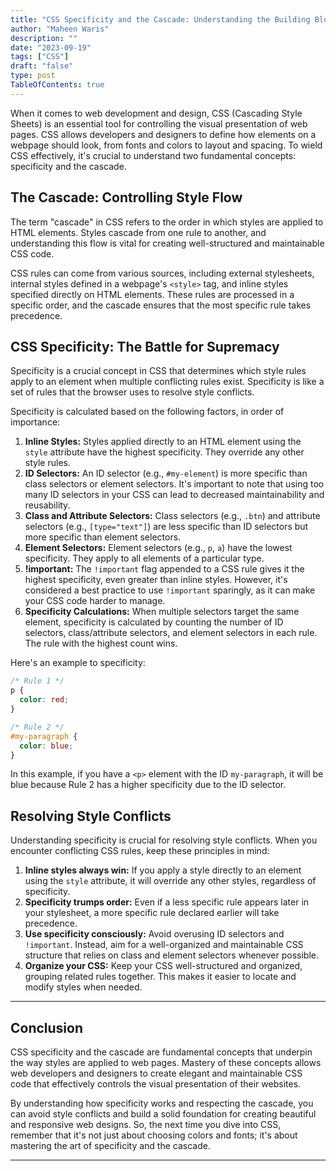 ```yaml
---
title: "CSS Specificity and the Cascade: Understanding the Building Blocks of Style"
author: "Maheen Waris"
description: ""
date: "2023-09-19"
tags: ["CSS"]
draft: "false"
type: post
TableOfContents: true
---
```


When it comes to web development and design, CSS (Cascading Style Sheets) is an essential tool for controlling the visual presentation of web pages. CSS allows developers and designers to define how elements on a webpage should look, from fonts and colors to layout and spacing. To wield CSS effectively, it's crucial to understand two fundamental concepts: specificity and the cascade.

## The Cascade: Controlling Style Flow

The term "cascade" in CSS refers to the order in which styles are applied to HTML elements. Styles cascade from one rule to another, and understanding this flow is vital for creating well-structured and maintainable CSS code.

CSS rules can come from various sources, including external stylesheets, internal styles defined in a webpage's `<style>` tag, and inline styles specified directly on HTML elements. These rules are processed in a specific order, and the cascade ensures that the most specific rule takes precedence.

## CSS Specificity: The Battle for Supremacy

Specificity is a crucial concept in CSS that determines which style rules apply to an element when multiple conflicting rules exist. Specificity is like a set of rules that the browser uses to resolve style conflicts.

Specificity is calculated based on the following factors, in order of importance:

1. **Inline Styles:** Styles applied directly to an HTML element using the `style` attribute have the highest specificity. They override any other style rules.
2. **ID Selectors:** An ID selector (e.g., `#my-element`) is more specific than class selectors or element selectors. It's important to note that using too many ID selectors in your CSS can lead to decreased maintainability and reusability.
3. **Class and Attribute Selectors:** Class selectors (e.g., `.btn`) and attribute selectors (e.g., `[type="text"]`) are less specific than ID selectors but more specific than element selectors.
4. **Element Selectors:** Element selectors (e.g., `p`, `a`) have the lowest specificity. They apply to all elements of a particular type.
5. **!important:** The `!important` flag appended to a CSS rule gives it the highest specificity, even greater than inline styles. However, it's considered a best practice to use `!important` sparingly, as it can make your CSS code harder to manage.
6. **Specificity Calculations:** When multiple selectors target the same element, specificity is calculated by counting the number of ID selectors, class/attribute selectors, and element selectors in each rule. The rule with the highest count wins.

Here's an example to specificity:

```css
/* Rule 1 */
p {
  color: red;
}

/* Rule 2 */
#my-paragraph {
  color: blue;
}
```

In this example, if you have a `<p>` element with the ID `my-paragraph`, it will be blue because Rule 2 has a higher specificity due to the ID selector.

## Resolving Style Conflicts

Understanding specificity is crucial for resolving style conflicts. When you encounter conflicting CSS rules, keep these principles in mind:

1. **Inline styles always win:** If you apply a style directly to an element using the `style` attribute, it will override any other styles, regardless of specificity.
2. **Specificity trumps order:** Even if a less specific rule appears later in your stylesheet, a more specific rule declared earlier will take precedence.
3. **Use specificity consciously:** Avoid overusing ID selectors and `!important`. Instead, aim for a well-organized and maintainable CSS structure that relies on class and element selectors whenever possible.
4. **Organize your CSS:** Keep your CSS well-structured and organized, grouping related rules together. This makes it easier to locate and modify styles when needed.

<hr>

## Conclusion

CSS specificity and the cascade are fundamental concepts that underpin the way styles are applied to web pages. Mastery of these concepts allows web developers and designers to create elegant and maintainable CSS code that effectively controls the visual presentation of their websites.

By understanding how specificity works and respecting the cascade, you can avoid style conflicts and build a solid foundation for creating beautiful and responsive web designs. So, the next time you dive into CSS, remember that it's not just about choosing colors and fonts; it's about mastering the art of specificity and the cascade.

<script src="https://utteranc.es/client.js"
        repo="maheenwaris/Website"
        issue-term="pathname"
        theme="github-dark"
        crossorigin="anonymous"
        async>
</script>

---
